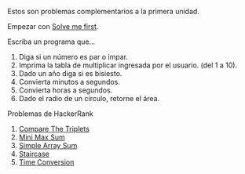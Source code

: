 Estos son problemas complementarios a la primera unidad. 

Empezar con [Solve me first](solve-me-first-English.pdf).

Escriba un programa que...

1. Diga si un número es par o impar.
2. Imprima la tabla de multiplicar ingresada por el usuario. (del 1 a 10).
3. Dado un año diga si es bisiesto.
4. Convierta minutos a segundos.
5. Convierta horas a segundos.
6. Dado el radio de un círculo, retorne el área.

Problemas de HackerRank

1. [Compare The Triplets](./compare-the-triplets-English.pdf)
2. [Mini Max Sum](./mini-max-sum-English.pdf)
3. [Simple Array Sum](./simple-array-sum-English.pdf)
4. [Staircase](./staircase-English.pdf)
5. [Time Conversion](./time-conversion-English.pdf)
